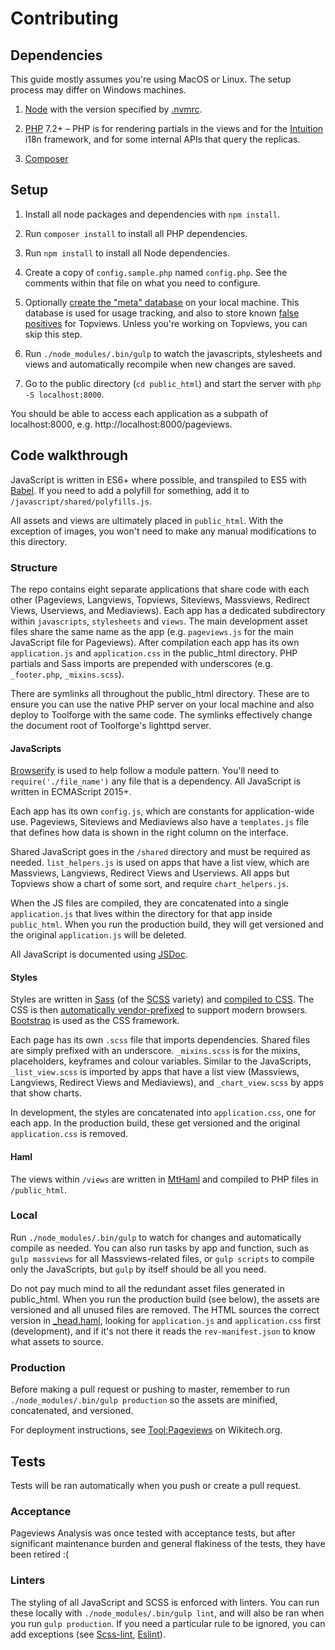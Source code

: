 # Contributing

## Dependencies
This guide mostly assumes you're using MacOS or Linux. The setup process may differ on Windows machines.

1. [Node](https://nodejs.org/en/) with the version specified by [.nvmrc](.nvmrc).

1. [PHP](http://php.net/) 7.2+ – PHP is for rendering partials in the views and for the
   [Intuition](https://github.com/Krinkle/intuition) i18n framework, and for some internal APIs that query the replicas.

1. [Composer](https://getcomposer.org/)

## Setup
1. Install all node packages and dependencies with `npm install`.

1. Run `composer install` to install all PHP dependencies.

1. Run `npm install` to install all Node dependencies.

1. Create a copy of `config.sample.php` named `config.php`. See the comments within that file on what you
   need to configure.

1. Optionally [create the "meta" database](https://wikitech.wikimedia.org/wiki/Tool:Pageviews#Meta_database) on your
   local machine. This database is used for usage tracking, and also to store known
   [false positives](https://pageviews.toolforge.org/topviews/faq/#false_positive) for Topviews.
   Unless you're working on Topviews, you can skip this step.

1. Run `./node_modules/.bin/gulp` to watch the javascripts, stylesheets and views and automatically
   recompile when new changes are saved.

1. Go to the public directory (`cd public_html`) and start the server with `php -S localhost:8000`.

You should be able to access each application as a subpath of localhost:8000, e.g. http://localhost:8000/pageviews.

## Code walkthrough
JavaScript is written in ES6+ where possible, and transpiled to ES5 with [Babel](https://babeljs.io/).
If you need to add a polyfill for something, add it to `/javascript/shared/polyfills.js`.

All assets and views are ultimately placed in `public_html`. With the exception of images,
you won't need to make any manual modifications to this directory.

### Structure
The repo contains eight separate applications that share code with each other
(Pageviews, Langviews, Topviews, Siteviews, Massviews, Redirect Views, Userviews, and Mediaviews).
Each app has a dedicated subdirectory within `javascripts`, `stylesheets` and `views`.
The main development asset files share the same name as the app (e.g. `pageviews.js` for the main JavaScript
file for Pageviews). After compilation each app has its own `application.js` and `application.css` in the public_html
directory. PHP partials and Sass imports are prepended with underscores (e.g. `_footer.php`, `_mixins.scss`).

There are symlinks all throughout the public_html directory. These are to ensure you can use the native
PHP server on your local machine and also deploy to Toolforge with the same code.
The symlinks effectively change the document root of Toolforge's lighttpd server.

#### JavaScripts
[Browserify](http://browserify.org/) is used to help follow a module pattern.
You'll need to `require('./file_name')` any file that is a dependency.
All JavaScript is written in ECMAScript 2015+.

Each app has its own `config.js`, which are constants for application-wide use.
Pageviews, Siteviews and Mediaviews also have a `templates.js` file that defines how data is shown
in the right column on the interface.

Shared JavaScript goes in the `/shared` directory and must be required as needed.
`list_helpers.js` is used on apps that have a list view, which are Massviews, Langviews, Redirect Views
and Userviews. All apps but Topviews show a chart of some sort, and require `chart_helpers.js`.

When the JS files are compiled, they are concatenated into a single `application.js`
that lives within the directory for that app inside `public_html`. When you run the production build,
they will get versioned and the original `application.js` will be deleted.

All JavaScript is documented using [JSDoc](http://usejsdoc.org/).

#### Styles
Styles are written in [Sass](https://sass-lang.com/) (of the [SCSS](https://sass-lang.com/documentation/syntax#scss) variety) and [compiled to CSS](https://github.com/dlmanning/gulp-sass).
The CSS is then [automatically vendor-prefixed](https://github.com/sindresorhus/gulp-autoprefixer) to support
modern browsers. [Bootstrap](http://getbootstrap.com/) is used as the CSS framework.

Each page has its own `.scss` file that imports dependencies. Shared files are simply prefixed with an
underscore. `_mixins.scss` is for the mixins, placeholders, keyframes and colour variables.
Similar to the JavaScripts, `_list_view.scss` is imported by apps that have a list view
(Massviews, Langviews, Redirect Views and Mediaviews), and `_chart_view.scss` by apps that show charts.

In development, the styles are concatenated into `application.css`, one for each app. In the production
build, these get versioned and the original `application.css` is removed.

#### Haml
The views within `/views` are written in [MtHaml](https://github.com/arnaud-lb/MtHaml)
and compiled to PHP files in `/public_html`.

### Local
Run `./node_modules/.bin/gulp` to watch for changes and automatically compile as needed.
You can also run tasks by app and function, such as `gulp massviews` for all Massviews-related files,
or `gulp scripts` to compile only the JavaScripts, but `gulp` by itself should be all you need.

Do not pay much mind to all the redundant asset files generated in public_html. When you run the production
build (see below), the assets are versioned and all unused files are removed. The HTML sources the correct
version in [_head.haml](views/_head.haml), looking for `application.js` and `application.css` first
(development), and if it's not there it reads the `rev-manifest.json` to know what assets to source.

### Production
Before making a pull request or pushing to master, remember to run `./node_modules/.bin/gulp production`
so the assets are minified, concatenated, and versioned.

For deployment instructions, see [Tool:Pageviews](https://wikitech.wikimedia.org/wiki/Tool:Pageviews) on Wikitech.org.

## Tests
Tests will be ran automatically when you push or create a pull request.

### Acceptance
Pageviews Analysis was once tested with acceptance tests, but after significant maintenance burden
and general flakiness of the tests, they have been retired :(

### Linters
The styling of all JavaScript and SCSS is enforced with linters. You can run these locally with
`./node_modules/.bin/gulp lint`, and will also be ran when you run `gulp production`.
If you need a particular rule to be ignored, you can add exceptions
(see [Scss-lint](https://github.com/brigade/scss-lint/blob/master/lib/scss_lint/linter/README.md#disablelinterreason),
[Eslint](http://eslint.org/docs/user-guide/configuring)).
